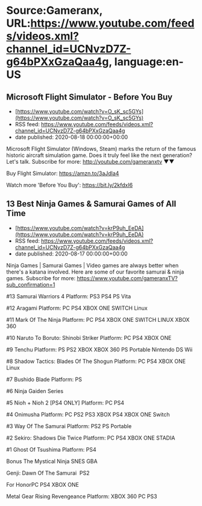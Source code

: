 # Source:Gameranx, URL:https://www.youtube.com/feeds/videos.xml?channel_id=UCNvzD7Z-g64bPXxGzaQaa4g, language:en-US

## Microsoft Flight Simulator - Before You Buy
 - [https://www.youtube.com/watch?v=O_sK_sc5GYs](https://www.youtube.com/watch?v=O_sK_sc5GYs)
 - RSS feed: https://www.youtube.com/feeds/videos.xml?channel_id=UCNvzD7Z-g64bPXxGzaQaa4g
 - date published: 2020-08-18 00:00:00+00:00

Microsoft Flight Simulator (Windows, Steam) marks the return of the famous historic aircraft simulation game. Does it truly feel like the next generation? Let's talk.
Subscribe for more: http://youtube.com/gameranxtv ▼▼


Buy Flight Simulator: https://amzn.to/3aJdla4



Watch more 'Before You Buy': https://bit.ly/2kfdxI6

## 13 Best Ninja Games & Samurai Games of All Time
 - [https://www.youtube.com/watch?v=krP9uh_EeDA](https://www.youtube.com/watch?v=krP9uh_EeDA)
 - RSS feed: https://www.youtube.com/feeds/videos.xml?channel_id=UCNvzD7Z-g64bPXxGzaQaa4g
 - date published: 2020-08-17 00:00:00+00:00

Ninja Games | Samurai Games | Video games are always better when there's a katana involved. Here are some of our favorite samurai & ninja games.
Subscribe for more: https://www.youtube.com/gameranxTV?sub_confirmation=1

#13 Samurai Warriors 4
Platform: PS3 PS4 PS Vita

#12 Aragami
Platform: PC PS4 XBOX ONE SWITCH Linux

#11 Mark Of The Ninja
Platform: PC PS4 XBOX ONE SWITCH LINUX XBOX 360

#10 Naruto To Boruto: Shinobi Striker
Platform: PC PS4 XBOX ONE

#9 Tenchu
Platform: PS PS2 XBOX XBOX 360 PS Portable Nintendo DS Wii 

#8 Shadow Tactics: Blades Of The Shogun
Platform: PC PS4 XBOX ONE Linux

#7 Bushido Blade
Platform: PS

#6 Ninja Gaiden Series

#5 Nioh + Nioh 2 [PS4 ONLY]
Platform: PC PS4

#4 Onimusha
Platform: PC PS2 PS3 XBOX PS4 XBOX ONE Switch 

#3 Way Of The Samurai
Platform: PS2 PS Portable

#2 Sekiro: Shadows Die Twice
Platform: PC PS4 XBOX ONE STADIA

#1 Ghost Of Tsushima
Platform: PS4 

Bonus
The Mystical Ninja
SNES GBA

Genji: Dawn Of The Samurai 
PS2

For HonorPC 
PS4 XBOX ONE

Metal Gear Rising Revengeance
Platform: XBOX 360 PC PS3

